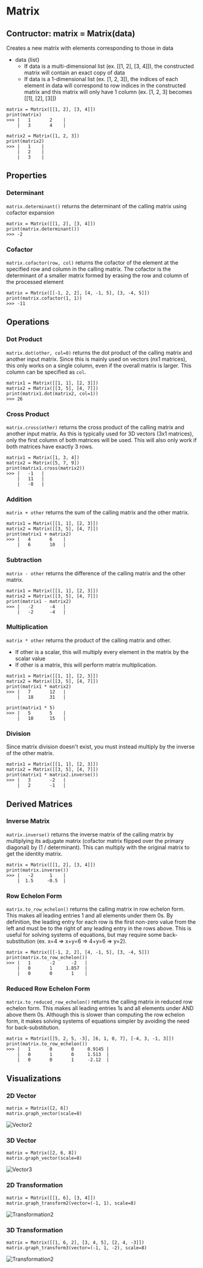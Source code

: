 # Matrix
## Contructor: matrix = Matrix(data)
Creates a new matrix with elements corresponding to those in data
- data {list}
  - If data is a multi-dimensional list (ex. [[1, 2], [3, 4]]), the constructed matrix will contain an exact copy of data
  - If data is a 1-dimensional list (ex. [1, 2, 3]), the indices of each element in data will correspond to row indices in the constructed matrix and this matrix will only have 1 column (ex. [1, 2, 3] becomes [[1], [2], [3]])
```
matrix = Matrix([[1, 2], [3, 4]])
print(matrix)
>>> |   1       2    |
    |   3       4    |

matrix2 = Matrix([1, 2, 3])
print(matrix2)
>>> |   1    |
    |   2    |
    |   3    |
```

## Properties
### Determinant
`matrix.determinant()` returns the determinant of the calling matrix using cofactor expansion
```      
matrix = Matrix([[1, 2], [3, 4]])
print(matrix.determinant())
>>> -2
```
### Cofactor
`matrix.cofactor(row, col)` returns the cofactor of the element at the specified row and column in the calling matrix. The cofactor is the determinant of a smaller matrix formed by erasing the row and column of the processed element
```      
matrix = Matrix([[-1, 2, 2], [4, -1, 5], [3, -4, 5]])
print(matrix.cofactor(1, 1))
>>> -11
```

## Operations
### Dot Product
`matrix.dot(other, col=0)` returns the dot product of the calling matrix and another input matrix. Since this is mainly used on vectors (nx1 matrices), this only works on a single column, even if the overall matrix is larger. This column can be specified as `col`.
```
matrix1 = Matrix([[1, 1], [2, 3]])
matrix2 = Matrix([[3, 5], [4, 7]])
print(matrix1.dot(matrix2, col=1))
>>> 26
```

### Cross Product
`matrix.cross(other)` returns the cross product of the calling matrix and another input matrix. As this is typically used for 3D vectors (3x1 matrices), only the first column of both matrices will be used. This will also only work if both matrices have exactly 3 rows.
```
matrix1 = Matrix([1, 3, 4])
matrix2 = Matrix([5, 7, 9])
print(matrix1.cross(matrix2))
>>> |   -1   |
    |   11   |
    |   -8   |
```

### Addition
`matrix + other` returns the sum of the calling matrix and the other matrix.
```
matrix1 = Matrix([[1, 1], [2, 3]])
matrix2 = Matrix([[3, 5], [4, 7]])
print(matrix1 + matrix2)
>>> |   4       6    |
    |   6       10   |
```

### Subtraction
`matrix - other` returns the difference of the calling matrix and the other matrix.
```
matrix1 = Matrix([[1, 1], [2, 3]])
matrix2 = Matrix([[3, 5], [4, 7]])
print(matrix1 - matrix2)
>>> |   -2      -4   |
    |   -2      -4   |
```

### Multiplication
`matrix * other` returns the product of the calling matrix and other.
- If other is a scalar, this will multiply every element in the matrix by the scalar value
- If other is a matrix, this will perform matrix multiplication.
```
matrix1 = Matrix([[1, 1], [2, 3]])
matrix2 = Matrix([[3, 5], [4, 7]])
print(matrix1 * matrix2)
>>> |   7       12   |
    |   18      31   |

print(matrix1 * 5)
>>> |   5       5    |
    |   10      15   |
```

### Division
Since matrix division doesn't exist, you must instead multiply by the inverse of the other matrix.
```
matrix1 = Matrix([[1, 1], [2, 3]])
matrix2 = Matrix([[3, 5], [4, 7]])
print(matrix1 * matrix2.inverse())
>>> |   3       -2   |
    |   2       -1   |
```

## Derived Matrices
### Inverse Matrix
`matrix.inverse()` returns the inverse matrix of the calling matrix by multiplying its adjugate matrix (cofactor matrix flipped over the primary diagonal) by (1 / determinant). This can multiply with the original matrix to get the identity matrix.
```      
matrix = Matrix([[1, 2], [3, 4]])
print(matrix.inverse())
>>> |   -2      1    |
    |  1.5     -0.5  |
```

### Row Echelon Form
`matrix.to_row_echelon()` returns the calling matrix in row echelon form. This makes all leading entries 1 and all elements under them 0s. By definition, the leading entry for each row is the first non-zero value from the left and must be to the right of any leading entry in the rows above. This is useful for solving systems of equations, but may require some back-substitution (ex. x=4 => x+y=6 => 4+y=6 => y=2).
```      
matrix = Matrix([[-1, 2, 2], [4, -1, 5], [3, -4, 5]])
print(matrix.to_row_echelon())
>>> |   1       -2      -2   |
    |   0       1     1.857  |
    |   0       0       1    |
```

### Reduced Row Echelon Form
`matrix.to_reduced_row_echelon()` returns the calling matrix in reduced row echelon form. This makes all leading entries 1s and all elements under AND above them 0s. Although this is slower than computing the row echelon form, it makes solving systems of equations simpler by avoiding the need for back-substitution.
```      
matrix = Matrix([[5, 2, 5, -3], [6, 1, 0, 7], [-4, 3, -1, 3]])
print(matrix.to_row_echelon())
>>> |   1       0       0     0.9145 |
    |   0       1       0     1.513  |
    |   0       0       1     -2.12  |
```

## Visualizations
### 2D Vector
```
matrix = Matrix([2, 6])
matrix.graph_vector(scale=8)
```
![Vector2](/docs/images/matrix_vector2.JPG)

### 3D Vector
```
matrix = Matrix([2, 6, 8])
matrix.graph_vector(scale=8)
```
![Vector3](/docs/images/matrix_vector3.JPG)

### 2D Transformation
```
matrix = Matrix([[1, 6], [3, 4]])
matrix.graph_transform2(vector=(-1, 1), scale=8)
```
![Transformation2](/docs/images/matrix_transform2.JPG)

### 3D Transformation
```
matrix = Matrix([[1, 6, 2], [3, 4, 5], [2, 4, -3]])
matrix.graph_transform3(vector=(-1, 1, -2), scale=8)
```
![Transformation2](/docs/images/matrix_transform3.JPG)